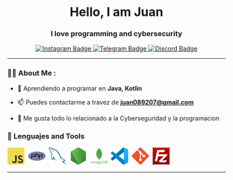 <div id="header" align="center">
    <h1 align="center">Hello, I am Juan</h1>
    <h3 align="center">I love programming and cybersecurity</h3>
</div>

<div id="header" align="center">
    <a href="https://www.instagram.com/juan_93207" target="_blank">
        <img src="https://img.shields.io/badge/Instagram-%23E4405F.svg?style=for-the-badge&logo=Instagram&logoColor=white" alt="Instagram Badge">
    </a>
    <a href="https://t.me/Ghost_ofc" target="_blank">
        <img src="https://img.shields.io/badge/Telegram-2CA5E0?style=for-the-badge&logo=telegram&logoColor=white" alt="Telegram Badge">
    </a>
    <a href="discordapp.com/users/727960956575154208">
        <img src="https://img.shields.io/badge/Discord-%235865F2.svg?style=for-the-badge&logo=discord&logoColor=white" alt="Discord Badge">
    </a>
</div>

---

### 🧑‍💻 About Me :

- 🌱 Aprendiendo a programar en **Java, Kotlin**

- 📫 Puedes contactarme a travez de **juan089207@gmail.com**

- 👻 Me gusta todo lo relacionado a la Cyberseguridad y la programacion
  

<div align="left">
    <h3>🔨 Lenguajes and Tools</h3>
    <div>
        <img src="https://github.com/devicons/devicon/blob/master/icons/javascript/javascript-original.svg" title="JavaScript" alt="javascript" width="40" height="40"/>&nbsp;
        <img src="https://github.com/devicons/devicon/blob/master/icons/php/php-original.svg" title="PHP" alt="php" width="40" height="40"/>&nbsp;
        <img src="https://github.com/devicons/devicon/blob/master/icons/mysql/mysql-original.svg" title="MySQL" alt="mysql" width="40" height="40"/>&nbsp;
        <img src="https://github.com/devicons/devicon/blob/master/icons/nodejs/nodejs-original.svg" title="NodeJS" alt="nodejs" width="40" height="40"/>&nbsp;
        <img src="https://github.com/devicons/devicon/blob/master/icons/mongodb/mongodb-plain-wordmark.svg" title="MongoDB" alt="mongodb" width="40" height="40"/>&nbsp;
        <img src="https://github.com/devicons/devicon/blob/master/icons/vscode/vscode-original.svg" title="VSCode" alt="vscode" width="40" height="40"/>&nbsp;
        <img src="https://github.com/devicons/devicon/blob/master/icons/git/git-original.svg" title="Git" alt="git" width="40" height="40"/>&nbsp;
        <img src="https://github.com/devicons/devicon/blob/master/icons/filezilla/filezilla-original.svg" title="Filezilla" alt="filezilla" width="40" height="40"/>&nbsp;
    </div>
</div>

---
